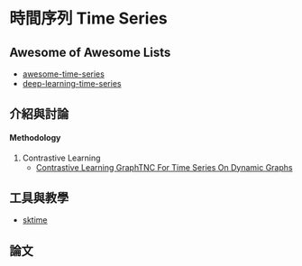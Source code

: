 # 時間序列 Time Series
   
## Awesome of Awesome Lists
+ [awesome-time-series](https://github.com/cuge1995/awesome-time-series)
+ [deep-learning-time-series](https://github.com/Alro10/deep-learning-time-series)
## 介紹與討論
#### Methodology
1. Contrastive Learning
    + [Contrastive Learning GraphTNC For Time Series On Dynamic Graphs](https://ai-scholar.tech/en/articles/time-series/GraphTNC)

## 工具與教學
+ [sktime](https://github.com/sktime/sktime)

## 論文
